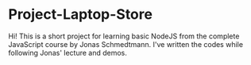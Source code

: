 # Project-Laptop-Store

Hi! This is a short project for learning basic NodeJS from the complete JavaScript course by Jonas Schmedtmann. I've written the codes while following Jonas' lecture and demos.
